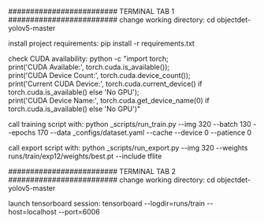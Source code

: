 ######################### TERMINAL TAB 1 #########################
change working directory:
cd objectdet-yolov5-master

install project requirements:
pip install -r requirements.txt

check CUDA availability:
python -c "import torch; \
print('CUDA Available:', torch.cuda.is_available()); \
print('CUDA Device Count:', torch.cuda.device_count()); \
print('Current CUDA Device:', torch.cuda.current_device() if torch.cuda.is_available() else 'No GPU'); \
print('CUDA Device Name:', torch.cuda.get_device_name(0) if torch.cuda.is_available() else 'No GPU')"




call training script with:
python _scripts/run_train.py --img 320 --batch 130 --epochs 170 --data _configs/dataset.yaml --cache --device 0 --patience 0

call export script with:
python _scripts/run_export.py --img 320 --weights runs/train/exp12/weights/best.pt --include tflite


######################### TERMINAL TAB 2 #########################
change working directory:
cd objectdet-yolov5-master

launch tensorboard session:
tensorboard --logdir=runs/train --host=localhost --port=6006

